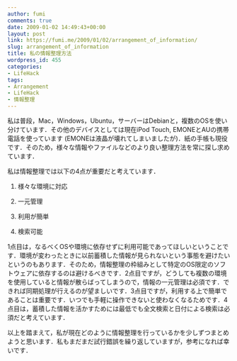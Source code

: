 ```yaml
---
author: fumi
comments: true
date: 2009-01-02 14:49:43+00:00
layout: post
link: https://fumi.me/2009/01/02/arrangement_of_information/
slug: arrangement_of_information
title: 私の情報整理方法
wordpress_id: 455
categories:
- LifeHack
tags:
- Arrangement
- LifeHack
- 情報整理
---
```


私は普段，Mac，Windows，Ubuntu，サーバーはDebianと，複数のOSを使い分けています．その他のデバイスとしては現在iPod Touch, EMONEとAUの携帯電話を使っています (EMONEは液晶が壊れてしまいましたが)．紙の手帳も現役です．そのため，様々な情報やファイルなどのより良い整理方法を常に探し求めています．




私は情報整理では以下の4点が重要だと考えています．






  1. 様々な環境に対応


  2. 一元管理


  3. 利用が簡単


  4. 検索可能




1点目は，なるべくOSや環境に依存せずに利用可能であってほしいということです．環境が変わったときに以前蓄積した情報が見られないという事態を避けたいというのもあります．そのため，情報整理の枠組みとして特定のOS限定のソフトウェアに依存するのは避けるべきです．2点目ですが，どうしても複数の環境を使用していると情報が散らばってしまうので，情報の一元管理は必須です．できれば同期処理が行えるのが望ましいです．3点目ですが，利用する上で簡単であることは重要です．いつでも手軽に操作できないと使わなくなるためです．4点目は，蓄積した情報を活かすためには最低でも全文検索と日付による検索は必須だと考えています．




以上を踏まえて，私が現在どのように情報整理を行っているかを少しずつまとめようと思います．私もまだまだ試行錯誤を繰り返していますが，参考になれば幸いです．
